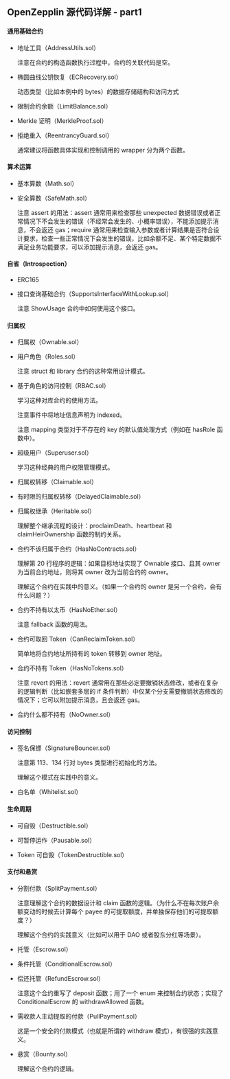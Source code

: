 ## OpenZepplin 源代码详解 - part1

#### 通用基础合约

* 地址工具（AddressUtils.sol）

  注意在合约的构造函数执行过程中，合约的关联代码是空。

* 椭圆曲线公钥恢复（ECRecovery.sol）

  动态类型（比如本例中的 bytes）的数据存储结构和访问方式

* 限制合约余额（LimitBalance.sol）

* Merkle 证明（MerkleProof.sol）

* 拒绝重入（ReentrancyGuard.sol）

  通常建议将函数具体实现和控制调用的 wrapper 分为两个函数。

#### 算术运算

* 基本算数（Math.sol）

* 安全算数（SafeMath.sol）

  注意 assert 的用法：assert 通常用来检查那些 unexpected 数据错误或者正常情况下不会发生的错误（不经常会发生的、小概率错误），不能添加提示消息，不会返还 gas；require 通常用来检查输入参数或者计算结果是否符合设计要求，检查一些正常情况下会发生的错误，比如余额不足、某个特定数据不满足业务功能要求，可以添加提示消息，会返还 gas。

#### 自省（Introspection）

* ERC165

* 接口查询基础合约（SupportsInterfaceWithLookup.sol）

  注意 ShowUsage 合约中如何使用这个接口。

#### 归属权

* 归属权（Ownable.sol）

* 用户角色（Roles.sol）

  注意 struct 和 library 合约的这种常用设计模式。

* 基于角色的访问控制（RBAC.sol）

  学习这种对库合约的使用方法。

  注意事件中将地址信息声明为 indexed。

  注意 mapping 类型对于不存在的 key 的默认值处理方式（例如在 hasRole 函数中）。

* 超级用户（Superuser.sol）

  学习这种经典的用户权限管理模式。

* 归属权转移（Claimable.sol）

* 有时限的归属权转移（DelayedClaimable.sol）

* 归属权继承（Heritable.sol）

  理解整个继承流程的设计：proclaimDeath、heartbeat 和 claimHeirOwnership 函数的制约关系。

* 合约不该归属于合约（HasNoContracts.sol）

  理解第 20 行程序的逻辑：如果目标地址实现了 Ownable 接口、且其 owner 为当前合约地址，则将其 owner 改为当前合约的 owner。
  
  理解这个合约在实践中的意义。（如果一个合约的 owner 是另一个合约，会有什么问题？）
  
* 合约不持有以太币（HasNoEther.sol）

  注意 fallback 函数的用法。
  
* 合约可取回 Token（CanReclaimToken.sol）

  简单地将合约地址所持有的 token 转移到 owner 地址。

* 合约不持有 Token（HasNoTokens.sol）

  注意 revert 的用法：revert 通常用在那些必定要撤销状态修改，或者在复杂的逻辑判断（比如嵌套多层的 if 条件判断）中仅某个分支需要撤销状态修改的情况下；它可以附加提示消息，且会返还 gas。

* 合约什么都不持有（NoOwner.sol）

#### 访问控制

* 签名保镖（SignatureBouncer.sol）

  注意第 113、134 行对 bytes 类型进行初始化的方法。
  
  理解这个模式在实践中的意义。

* 白名单（Whitelist.sol）

#### 生命周期

* 可自毁（Destructible.sol）

* 可暂停运作（Pausable.sol）

* Token 可自毁（TokenDestructible.sol）

#### 支付和悬赏

* 分割付款（SplitPayment.sol）

  注意理解这个合约的数据设计和 claim 函数的逻辑。（为什么不在每次账户余额变动的时候去计算每个 payee 的可提取额度，并单独保存他们的可提取额度？）

  理解这个合约的实践意义（比如可以用于 DAO 或者股东分红等场景）。

* 托管（Escrow.sol）

* 条件托管（ConditionalEscrow.sol）

* 偿还托管（RefundEscrow.sol）

  注意这个合约重写了 deposit 函数；用了一个 enum 来控制合约状态；实现了 ConditionalEscrow 的 withdrawAllowed 函数。

* 需收款人主动提取的付款（PullPayment.sol）

  这是一个安全的付款模式（也就是所谓的 withdraw 模式），有很强的实践意义。

* 悬赏（Bounty.sol）

  理解这个合约的逻辑。

